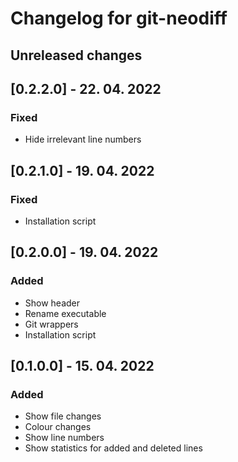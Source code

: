 # Changelog for git-neodiff

## Unreleased changes

## [0.2.2.0] - 22. 04. 2022
### Fixed
- Hide irrelevant line numbers

## [0.2.1.0] - 19. 04. 2022
### Fixed
- Installation script

## [0.2.0.0] - 19. 04. 2022
### Added
- Show header
- Rename executable
- Git wrappers
- Installation script

## [0.1.0.0] - 15. 04. 2022
### Added
- Show file changes
- Colour changes
- Show line numbers
- Show statistics for added and deleted lines

